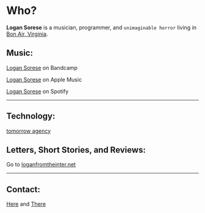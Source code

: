 # Who?

**Logan Sorese** is a musician, programmer, and `unimaginable horror` living in [Bon Air, Virginia](https://en.wikipedia.org/wiki/Bon_Air,_Virginia). 

## Music:

[Logan Sorese](https://logansorese.bandcamp.com/) on Bandcamp

[Logan Sorese](https://music.apple.com/us/artist/logan-sorese/1518928225) on Apple Music

[Logan Sorese](https://open.spotify.com/artist/0IcAkBK1nmWtMjAlwtp8bv) on Spotify

---

## Technology:

[tomorrow agency](https://tomorrowagency.com)

## Letters, Short Stories, and Reviews:

Go to [loganfromtheinter.net](https://loganfromtheinter.net)

---

## Contact:

[Here](mailto:logan@sorese.com) and [There](https://Instagram.com/loganfromtheinternet)
